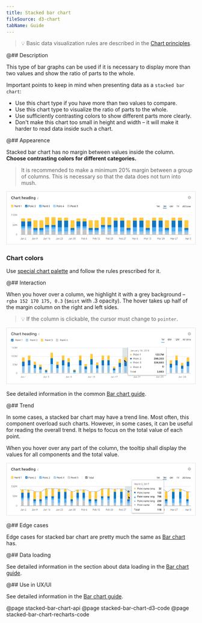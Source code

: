 ```yaml
---
title: Stacked bar chart
fileSource: d3-chart
tabName: Guide
---
```


> 💡 Basic data visualization rules are described in the [Chart principles](/data-display/chart/).

@## Description

This type of bar graphs can be used if it is necessary to display more than two values and show the ratio of parts to the whole.

Important points to keep in mind when presenting data as a `stacked bar chart`:

- Use this chart type if you have more than two values to compare.
- Use this chart type to visualize the ratio of parts to the whole.
- Use sufficiently contrasting colors to show different parts more clearly.
- Don't make this chart too small in height and width – it will make it harder to read data inside such a chart.

@## Appearence

Stacked bar chart has no margin between values inside the column. **Choose contrasting colors for different categories.**

> It is recommended to make a minimum 20% margin between a group of columns. This is necessary so that the data does not turn into mush.

![stacked bar chart](static/stacked-bar-chart.png)

### Chart colors

Use [special chart palette](/style/color/) and follow the rules prescribed for it.

@## Interaction

When you hover over a column, we highlight it with a grey background – `rgba 152 170 175, 0.3` (`$mist` with .3 opacity). The hover takes up half of the margin column on the right and left sides.

> 💡 If the column is clickable, the cursor must change to `pointer`.

![stacked bar chart](static/stacked-bar-chart-hover.png)

See detailed information in the common [Bar chart guide](/data-display/bar-chart/#a61ee5).

@## Trend

In some cases, a stacked bar chart may have a trend line. Most often, this component overload such charts. However, in some cases, it can be useful for reading the overall trend. It helps to focus on the total value of each point.

When you hover over any part of the column, the tooltip shall display the values for all components and the total value.

![stacked bar chart](static/stacked-bar-chart-trend.png)

@## Edge cases

Edge cases for stacked bar chart are pretty much the same as [Bar chart](/data-display/bar-chart/bar-chart-vertical/#a54381) has.

@## Data loading

See detailed information in the section about data loading in the [Bar chart guide](/data-display/bar-chart/bar-chart-vertical/#ac26f2).

@## Use in UX/UI

See detailed information in the [Bar chart guide](/data-display/bar-chart/#a1d837).

@page stacked-bar-chart-api
@page stacked-bar-chart-d3-code
@page stacked-bar-chart-recharts-code
